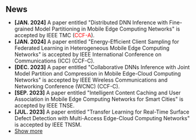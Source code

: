 <h1 id="news"></h1>

<h2 style="margin: 30px 0px 10px;">News</h2>

<ul>

<li><strong>[JAN. 2024]</strong> A paper entitled "Distributed DNN Inference with Fine-grained Model Partitioning in Mobile Edge Computing Networks" is accepted by IEEE TMC (<Font color="red">CCF-A</Font>).</li>
<li><strong>[JAN. 2024]</strong> A paper entitled "Energy-Efficient Client Sampling for Federated Learning in Heterogeneous Mobile Edge Computing Networks" is accepted by IEEE International Conference on Communications (ICC) (CCF-C).</li>
<li><strong>[DEC. 2023]</strong> A paper entitled "Collaborative DNNs Inference with Joint Model Partition and Compression in Mobile Edge-Cloud Computing Networks" is accepted by IEEE Wireless Communications and Networking Conference (WCNC) (CCF-C).</li>
<li><strong>[SEP. 2023]</strong> A paper entitled "Intelligent Content Caching and User Association in Mobile Edge Computing Networks for Smart Cities" is accepted by IEEE TNSE.</li>
<li><strong>[JUL. 2023]</strong> A paper entitled "Transfer Learning for Real-Time Surface Defect Detection with Multi-Access Edge-Cloud Computing Networks" is accepted by IEEE TNSM.</li>
<li> <a href="javascript:toggle_vis('newsmore')">Show more</a> </li>
<div id="newsmore" style="display:none">
<li><strong>[JAN. 2023]</strong> A paper entitled "Energy-Efficient Dynamic Asynchronous Federated Learning in Mobile Edge Computing Networks" is accepted by IEEE International Conference on Communications (ICC) (CCF-C).</li>
<li><strong>[JAN. 2022]</strong> A paper entitled "Energy-Time Efficient Task Offloading for Mobile Edge Computing in Hot-Spot Scenarios" is accepted by IEEE International Conference on Communications (ICC) (CCF-C).</li>
<li><strong>[JUN. 2021]</strong> 论文"大数据时代下车联网安全加密认证技术研究"被 计算机科学 期刊全文录用 (CCF-B).</li>
<li><strong>[JAN 2021]</strong> 论文"边缘计算助力工业互联网：架构、应用与挑战"被 计算机科学 期刊全文录用 (CCF-B).</li>
<li><strong>[AUG. 2020]</strong> A paper entitled "Mobility-Aware Content Caching and User Association for Ultra-Dense Mobile Edge Computing Networks" is accepted by IEEE GLOBECOM (CCF-C).</li>
<li><strong>[DEC. 2019]</strong> A paper entitled "Task Offloading for End-Edge-Cloud Orchestrated Computing in Mobile Networks" is accepted by IEEE Wireless Communications and Networking Conference (WCNC) (CCF-C).</li>
</div>
</ul>
